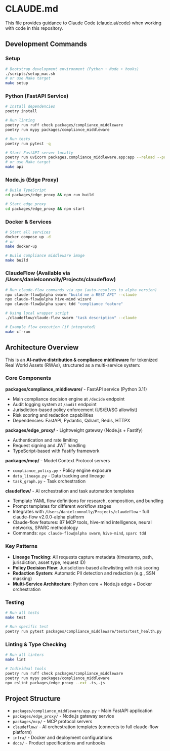 # CLAUDE.md

This file provides guidance to Claude Code (claude.ai/code) when working with code in this repository.

## Development Commands

### Setup
```bash
# Bootstrap development environment (Python + Node + hooks)
./scripts/setup_mac.sh
# or use Make target
make setup
```

### Python (FastAPI Service)
```bash
# Install dependencies
poetry install

# Run linting
poetry run ruff check packages/compliance_middleware
poetry run mypy packages/compliance_middleware

# Run tests
poetry run pytest -q

# Start FastAPI server locally
poetry run uvicorn packages.compliance_middleware.app:app --reload --port 8000
# or use Make target
make api
```

### Node.js (Edge Proxy)
```bash
# Build TypeScript
cd packages/edge_proxy && npm run build

# Start edge proxy
cd packages/edge_proxy && npm start
```

### Docker & Services
```bash
# Start all services
docker compose up -d
# or
make docker-up

# Build compliance middleware image
make build
```

### ClaudeFlow (Available via /Users/danielconnolly/Projects/claudeflow)
```bash
# Run claude-flow commands via npx (auto-resolves to alpha version)
npx claude-flow@alpha swarm "build me a REST API" --claude
npx claude-flow@alpha hive-mind wizard
npx claude-flow@alpha sparc tdd "compliance feature"

# Using local wrapper script
./claudeflow/claude-flow swarm "task description" --claude

# Example flow execution (if integrated)
make cf-run
```

## Architecture Overview

This is an **AI-native distribution & compliance middleware** for tokenized Real World Assets (RWAs), structured as a multi-service system:

### Core Components

**packages/compliance_middleware/** - FastAPI service (Python 3.11)
- Main compliance decision engine at `/decide` endpoint
- Audit logging system at `/audit` endpoint  
- Jurisdiction-based policy enforcement (US/EU/SG allowlist)
- Risk scoring and redaction capabilities
- Dependencies: FastAPI, Pydantic, Qdrant, Redis, HTTPX

**packages/edge_proxy/** - Lightweight gateway (Node.js + Fastify)
- Authentication and rate limiting
- Request signing and JWT handling
- TypeScript-based with Fastify framework

**packages/mcp/** - Model Context Protocol servers
- `compliance_policy.py` - Policy engine exposure
- `data_lineage.py` - Data tracking and lineage
- `task_graph.py` - Task orchestration

**claudeflow/** - AI orchestration and task automation templates
- Template YAML flow definitions for research, composition, and bundling
- Prompt templates for different workflow stages
- Integrates with `/Users/danielconnolly/Projects/claudeflow` - full claude-flow v2.0.0-alpha platform
- Claude-flow features: 87 MCP tools, hive-mind intelligence, neural networks, SPARC methodology
- Commands: `npx claude-flow@alpha swarm`, `hive-mind`, `sparc tdd`

### Key Patterns

- **Lineage Tracking**: All requests capture metadata (timestamp, path, jurisdiction, asset type, request ID)
- **Policy Decision Flow**: Jurisdiction-based allowlisting with risk scoring
- **Redaction System**: Automatic PII detection and redaction (e.g., SSN masking)
- **Multi-Service Architecture**: Python core + Node.js edge + Docker orchestration

### Testing

```bash
# Run all tests
make test

# Run specific test
poetry run pytest packages/compliance_middleware/tests/test_health.py
```

### Linting & Type Checking

```bash
# Run all linters
make lint

# Individual tools
poetry run ruff check packages/compliance_middleware
poetry run mypy packages/compliance_middleware
npx eslint packages/edge_proxy --ext .ts,.js
```

## Project Structure

- `packages/compliance_middleware/app.py` - Main FastAPI application
- `packages/edge_proxy/` - Node.js gateway service
- `packages/mcp/` - MCP protocol servers
- `claudeflow/` - AI orchestration templates (connects to full claude-flow platform)
- `infra/` - Docker and deployment configurations
- `docs/` - Product specifications and runbooks